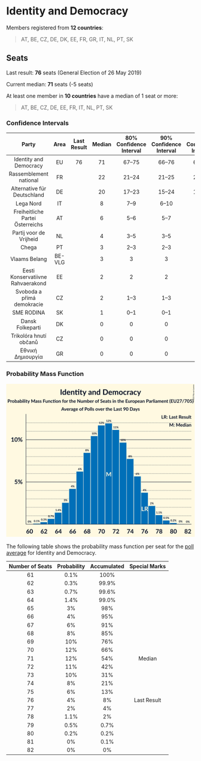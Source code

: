 # Identity and Democracy

Members registered from **12 countries**:

> AT, BE, CZ, DE, DK, EE, FR, GR, IT, NL, PT, SK

## Seats

Last result: **76** seats (General Election of 26 May 2019)

Current median: **71** seats (-5 seats)

At least one member in **10 countries** have a median of 1 seat or more:

> AT, BE, CZ, DE, EE, FR, IT, NL, PT, SK

### Confidence Intervals

| Party | Area | Last Result | Median | 80% Confidence Interval | 90% Confidence Interval | 95% Confidence Interval | 99% Confidence Interval |
|:-----:|:----:|:-----------:|:------:|:-----------------------:|:-----------------------:|:-----------------------:|:-----------------------:|
| Identity and Democracy | EU | 76 | 71 | 67–75 | 66–76 | 65–77 | 63–79 |
| Rassemblement national | FR | | 22 | 21–24 | 21–25 | 21–25 | 20–26 |
| Alternative für Deutschland | DE | | 20 | 17–23 | 15–24 | 15–24 | 15–24 |
| Lega Nord | IT | | 8 | 7–9 | 6–10 | 6–10 | 5–11 |
| Freiheitliche Partei Österreichs | AT | | 6 | 5–6 | 5–7 | 5–7 | 5–7 |
| Partij voor de Vrijheid | NL | | 4 | 3–5 | 3–5 | 3–5 | 3–5 |
| Chega | PT | | 3 | 2–3 | 2–3 | 2–4 | 2–4 |
| Vlaams Belang | BE-VLG | | 3 | 3 | 3 | 3 | 3–4 |
| Eesti Konservatiivne Rahvaerakond | EE | | 2 | 2 | 2 | 1–2 | 1–2 |
| Svoboda a přímá demokracie | CZ | | 2 | 1–3 | 1–3 | 1–3 | 1–3 |
| SME RODINA | SK | | 1 | 0–1 | 0–1 | 0–1 | 0–2 |
| Dansk Folkeparti | DK | | 0 | 0 | 0 | 0 | 0–1 |
| Trikolóra hnutí občanů | CZ | | 0 | 0 | 0 | 0 | 0 |
| Εθνική Δημιουργία | GR | | 0 | 0 | 0 | 0 | 0 |

### Probability Mass Function

![Graph with seats probability mass function not yet produced](average-2023-08-31-seats-pmf-identityanddemocracy.png "Seats Probability Mass Function")

The following table shows the probability mass function per seat for the [poll average](average-2023-08-31.html) for Identity and Democracy.

| Number of Seats | Probability | Accumulated | Special Marks |
|:---------------:|:-----------:|:-----------:|:-------------:|
| 61 | 0.1% | 100% |  |
| 62 | 0.3% | 99.9% |  |
| 63 | 0.7% | 99.6% |  |
| 64 | 1.4% | 99.0% |  |
| 65 | 3% | 98% |  |
| 66 | 4% | 95% |  |
| 67 | 6% | 91% |  |
| 68 | 8% | 85% |  |
| 69 | 10% | 76% |  |
| 70 | 12% | 66% |  |
| 71 | 12% | 54% | Median |
| 72 | 11% | 42% |  |
| 73 | 10% | 31% |  |
| 74 | 8% | 21% |  |
| 75 | 6% | 13% |  |
| 76 | 4% | 8% | Last Result |
| 77 | 2% | 4% |  |
| 78 | 1.1% | 2% |  |
| 79 | 0.5% | 0.7% |  |
| 80 | 0.2% | 0.2% |  |
| 81 | 0% | 0.1% |  |
| 82 | 0% | 0% |  |


